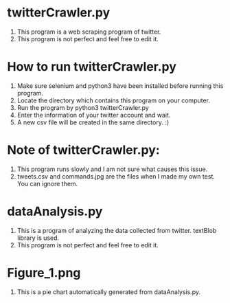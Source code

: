 # twitterCrawler.py
1. This program is a web scraping program of twitter.
2. This program is not perfect and feel free to edit it.

# How to run twitterCrawler.py
1. Make sure selenium and python3 have been installed before running this program.
2. Locate the directory which contains this program on your computer.
3. Run the program by python3 twitterCrawler.py
4. Enter the information of your twitter account and wait. 
5. A new csv file will be created in the same directory.  :)

# Note of twitterCrawler.py:
1. This program runs slowly and I am not sure what causes this issue.
2. tweets.csv and commands.jpg are the files when I made my own test. You can ignore them.

# dataAnalysis.py
1. This is a program of analyzing the data collected from twitter. textBlob library is used.
2. This program is not perfect and feel free to edit it.

# Figure_1.png
1. This is a pie chart automatically generated from dataAnalysis.py.
